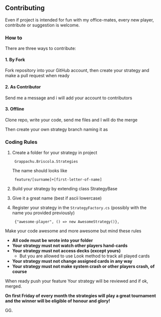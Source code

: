 ## Contributing

Even if project is intended for fun with my office-mates, every new player, contribute or suggestion is welcome.

### How to

There are three ways to contribute:

#### 1. By Fork

Fork repository into your GitHub account, then create your strategy and make a pull request when ready

#### 2. As Contributor

Send me a message and i will add your account to contributors

#### 3. Offline

Clone repo, write your code, send me files and I will do the merge


Then create your own strategy branch naming it as 



### Coding Rules

1. Create a folder for your strategy in project

	    Grappachu.Briscola.Strategies

	The name should looks like 

		feature/[surname]+[first-letter-of-name]


2. Build your strategy by extending class StrategyBase
3. Give it a great name (best if ascii lowercase)
4. Register your strategy in the `StrategyFactory.cs` (possibly with the name you provided previously)

	 	{"awesome-player", () => new AwesomeStrategy()},
	   
Make your code awesome and more awesome but mind these rules

- **All code must be wrote into your folder**
- **Your strategy must not watch other players hand-cards**
- **Your strategy must not access decks (except yours)**
	- But you are allowed to use Look method to track all played cards
- **Your strategy must not change assigned cards in any way**
- **Your strategy must not make system crash or other players crash, of course**


When ready push your feature Your strategy will be reviewed and if ok, merged.

 **On first Friday of every month the strategies will play a great tournament and the winner will be eligible of honour and glory!**

GG. 
